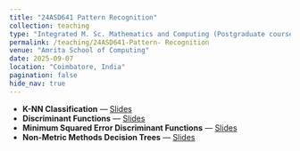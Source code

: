 ```yaml
---
title: "24ASD641 Pattern Recognition"
collection: teaching
type: "Integrated M. Sc. Mathematics and Computing (Postgraduate course)"
permalink: /teaching/24ASD641-Pattern- Recognition
venue: "Amrita School of Computing"
date: 2025-09-07
location: "Coimbatore, India"
pagination: false
hide_nav: true
---
```


- **K-NN Classification** — [Slides](/files/KNN_Classification_Slides.pdf)  
- **Discriminant Functions** — [Slides](/files/Discriminant_Functions_Slides.pdf)  
- **Minimum Squared Error Discriminant Functions** — [Slides](/files/Minimum_Squared_Error_Discriminant_Functions_Slides.pdf)  
- **Non-Metric Methods Decision Trees** — [Slides](/files/Non_Metric_Methods_Decision_Trees_Slides.pdf)  
